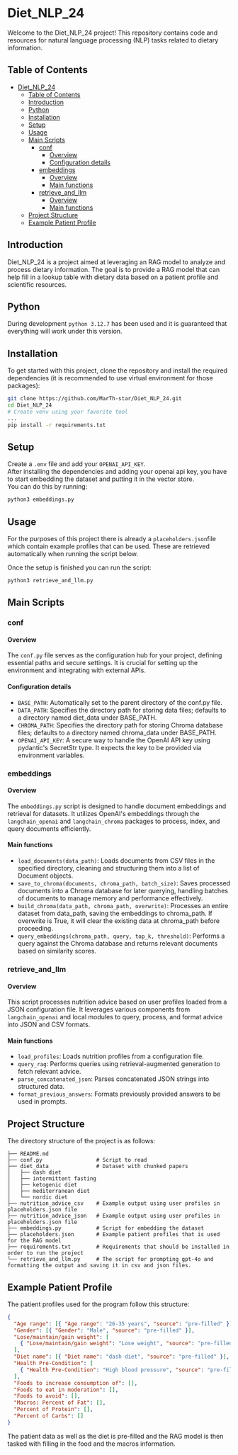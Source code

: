 # Diet_NLP_24

Welcome to the Diet_NLP_24 project! This repository contains code and resources for natural language processing (NLP) tasks related to dietary information.

## Table of Contents

- [Diet\_NLP\_24](#diet_nlp_24)
  - [Table of Contents](#table-of-contents)
  - [Introduction](#introduction)
  - [Python](#python)
  - [Installation](#installation)
  - [Setup](#setup)
  - [Usage](#usage)
  - [Main Scripts](#main-scripts)
    - [conf](#conf)
      - [Overview](#overview)
      - [Configuration details](#configuration-details)
    - [embeddings](#embeddings)
      - [Overview](#overview-1)
      - [Main functions](#main-functions)
    - [retrieve\_and\_llm](#retrieve_and_llm)
      - [Overview](#overview-2)
      - [Main functions](#main-functions-1)
  - [Project Structure](#project-structure)
  - [Example Patient Profile](#example-patient-profile)

## Introduction

Diet_NLP_24 is a project aimed at leveraging an RAG model to analyze and process dietary information. The goal is to provide a RAG model that can help fill in a lookup table with dietary data based on a patient profile and scientific resources.

## Python

During development `python 3.12.7` has been used and it is guaranteed that everything will work under this version.

## Installation

To get started with this project, clone the repository and install the required dependencies (it is recommended to use virtual environment for those packages):

```bash
git clone https://github.com/MarTh-star/Diet_NLP_24.git
cd Diet_NLP_24
# Create venv using your favorite tool
...
pip install -r requirements.txt
```

## Setup

Create a `.env` file and add your `OPENAI_API_KEY`.  
After installing the dependencies and adding your openai api key, you have to start embedding the dataset and putting it in the vector store.  
You can do this by running:

```bash
python3 embeddings.py
```


## Usage

For the purposes of this project there is already a `placeholders.json`file which contain example profiles that can be used. These are retrieved automatically when running the script below.

Once the setup is finished you can run the script:

```bash
python3 retrieve_and_llm.py
```

## Main Scripts

### conf

#### Overview

The `conf.py` file serves as the configuration hub for your project, defining essential paths and secure settings. It is crucial for setting up the environment and integrating with external APIs.

#### Configuration details

- `BASE_PATH`: Automatically set to the parent directory of the conf.py file.
- `DATA_PATH`: Specifies the directory path for storing data files; defaults to a directory named diet_data under BASE_PATH.
- `CHROMA_PATH`: Specifies the directory path for storing Chroma database files; defaults to a directory named chroma_data under BASE_PATH.
- `OPENAI_API_KEY`: A secure way to handle the OpenAI API key using pydantic's SecretStr type. It expects the key to be provided via environment variables.

### embeddings

#### Overview

The `embeddings.py` script is designed to handle document embeddings and retrieval for datasets. It utilizes OpenAI's embeddings through the `langchain_openai` and `langchain_chroma` packages to process, index, and query documents efficiently.

#### Main functions

- `load_documents(data_path)`: Loads documents from CSV files in the specified directory, cleaning and structuring them into a list of Document objects.
- `save_to_chroma(documents, chroma_path, batch_size)`: Saves processed documents into a Chroma database for later querying, handling batches of documents to manage memory and performance effectively.
- `build_chroma(data_path, chroma_path, overwrite)`: Processes an entire dataset from data_path, saving the embeddings to chroma_path. If overwrite is True, it will clear the existing data at chroma_path before proceeding.
- `query_embeddings(chroma_path, query, top_k, threshold)`: Performs a query against the Chroma database and returns relevant documents based on similarity scores.

### retrieve_and_llm

#### Overview

This script processes nutrition advice based on user profiles loaded from a JSON configuration file. It leverages various components from `langchain_openai` and local modules to query, process, and format advice into JSON and CSV formats.

#### Main functions

- `load_profiles`: Loads nutrition profiles from a configuration file.
- `query_rag`: Performs queries using retrieval-augmented generation to fetch relevant advice.
- `parse_concatenated_json`: Parses concatenated JSON strings into structured data.
- `format_previous_answers`: Formats previously provided answers to be used in prompts.

## Project Structure

The directory structure of the project is as follows:

```
├── README.md
├── conf.py                 # Script to read
├── diet_data               # Dataset with chunked papers
│   ├── dash diet
│   ├── intermittent fasting
│   ├── ketogenic diet
│   ├── mediterranean diet
│   └── nordic diet
├── nutrition_advice_csv    # Example output using user profiles in placeholders.json file
├── nutrition_advice_json   # Example output using user profiles in placeholders.json file
├── embeddings.py           # Script for embedding the dataset
├── placeholders.json       # Example patient profiles that is used for the RAG model
├── requirements.txt        # Requirements that should be installed in order to run the project
└── retrieve_and_llm.py     # The script for prompting gpt-4o and formatting the output and saving it in csv and json files.
```

## Example Patient Profile

The patient profiles used for the program follow this structure:

```json
{
  "Age range": [{ "Age range": "26-35 years", "source": "pre-filled" }],
  "Gender": [{ "Gender": "Male", "source": "pre-filled" }],
  "Lose/maintain/gain weight": [
    { "Lose/maintain/gain weight": "Lose weight", "source": "pre-filled" }
  ],
  "Diet name": [{ "Diet name": "dash diet", "source": "pre-filled" }],
  "Health Pre-Condition": [
    { "Health Pre-Condition": "High blood pressure", "source": "pre-filled" }
  ],
  "Foods to increase consumption of": [],
  "Foods to eat in moderation": [],
  "Foods to avoid": [],
  "Macros: Percent of Fat": [],
  "Percent of Protein": [],
  "Percent of Carbs": []
}
```

The patient data as well as the diet is pre-filled and the RAG model is then tasked with filling in the food and the macros information.
